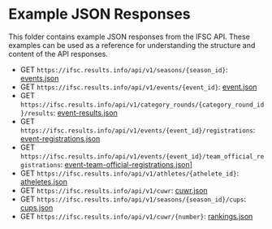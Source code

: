 # Example JSON Responses

This folder contains example JSON responses from the IFSC API. These examples can be used as a reference for understanding the structure and content of the API responses.

- GET `https://ifsc.results.info/api/v1/seasons/{season_id}`: [events.json](events.json)
- GET `https://ifsc.results.info/api/v1/events/{event_id}`: [event.json](event.json)
- GET `https://ifsc.results.info/api/v1/category_rounds/{category_round_id}/results`: [event-results.json](event-results.json)
- GET `https://ifsc.results.info/api/v1/events/{event_id}/registrations`: [event-registrations.json](event-registrations.json)
- GET `https://ifsc.results.info/api/v1/events/{event_id}/team_official_registrations`: [event-team-official-registrations.json](event-team-official-registrations.json)]
- GET `https://ifsc.results.info/api/v1/athletes/{athelete_id}`: [atheletes.json](athletes.json)
- GET `https://ifsc.results.info/api/v1/cuwr`: [cuwr.json](cuwr.json)
- GET `https://ifsc.results.info/api/v1/seasons/{season_id}/cups`: [cups.json](cups.json)
- GET `https://ifsc.results.info/api/v1/cuwr/{number}`: [rankings.json](rankings.json)
